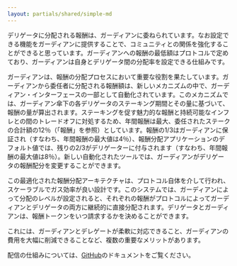 ```yaml
---
layout: partials/shared/simple-md
---
```


デリゲータに分配される報酬は、ガーディアンに委ねられています。なお設定できる機能をガーディアンに提供することで、コミュニティとの関係を強化することができると思っています。ガーディアンへの報酬の最低額はプロトコルで定めており、ガーディアンは自身とデリゲータ間の分配率を設定できる仕組みです。

ガーディアンは、報酬の分配プロセスにおいて重要な役割を果たしています。ガーディアンから委任者に分配される報酬額は、新しいメカニズムの中で、ガーディアン・インターフェースの一部として自動化されています。このメカニズムでは、ガーディアン傘下の各デリゲータのステーキング期間とその量に基づいて、報酬の量が算出されます。ステーキングを促す魅力的な報酬と持続可能なインフレとの間のトレードオフに対処するため、年間報酬は最大、委任されたステークの合計額の12％（「報酬」を参照）としています。報酬の1/3はガーディアンに保証され（すなわち、年間報酬の最大値は4％）、報酬分配アプリケーションのデフォルト値では、残りの2/3がデリゲーターに付与されます（すなわち、年間報酬の最大値は8％）。新しい自動化されたツールでは、ガーディアンがデリゲータの報酬配分を変更することができます。

この最適化された報酬分配アーキテクチャは、プロトコル自体を介して行われ、スケーラブルでガス効率が良い設計です。このシステムでは、ガーディアンによって分配のレベルが設定されると、それぞれの報酬がプロトコルによってガーディアンとデリゲータの両方に継続的に直接分配されます。デリゲータとガーディアンは、報酬トークンをいつ請求するかを決めることができます。

これには、ガーディアンとデレゲートが柔軟に対応できること、ガーディアンの費用を大幅に削減できることなど、複数の重要なメリットがあります。

配信の仕組みについては、[GitHub](https://github.com/orbs-network)のドキュメントをご覧ください。


